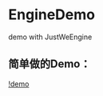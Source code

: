 # EngineDemo
demo with JustWeEngine

## 简单做的Demo：  
[!demo](https://github.com/lfkdsk/EngineDemo/blob/master/arts/demo.png)
